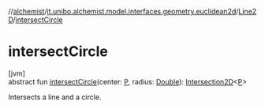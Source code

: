 //[alchemist](../../../index.md)/[it.unibo.alchemist.model.interfaces.geometry.euclidean2d](../index.md)/[Line2D](index.md)/[intersectCircle](intersect-circle.md)

# intersectCircle

[jvm]\
abstract fun [intersectCircle](intersect-circle.md)(center: [P](index.md), radius: [Double](https://kotlinlang.org/api/latest/jvm/stdlib/kotlin/-double/index.html)): [Intersection2D](../-intersection2-d/index.md)<[P](index.md)>

Intersects a line and a circle.

